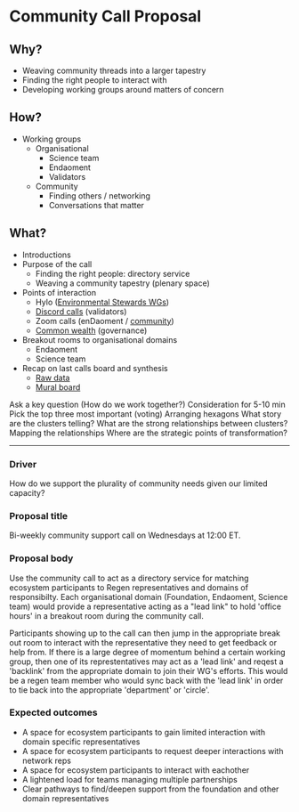 # Community Call Proposal

## Why?
- Weaving community threads into a larger tapestry
- Finding the right people to interact with
- Developing working groups around matters of concern

## How? 
- Working groups
	- Organisational
		- Science team
		- Endaoment
		- Validators
	- Community
		- Finding others / networking
		- Conversations that matter

## What?
- Introductions
- Purpose of the call
	- Finding the right people: directory service
	- Weaving a community tapestry (plenary space)
- Points of interaction
	- Hylo ([Environmental Stewards WGs](https://www.hylo.com/groups/enviro-stewardship-framework))
	- [Discord calls](https://discord.gg/SJNayapCD9) (validators)
	- Zoom calls (enDaoment / [community]([https://zoom.us/j/95994221562](https://zoom.us/j/95994221562)))
	- [Common wealth](https://commonwealth.im/regen) (governance)
- Breakout rooms to organisational domains
	- Endaoment
	- Science team
- Recap on last calls board and synthesis
	- [Raw data](https://github.com/Joshfairhead/Obsidian/blob/main/Immanent/Regen%20Foundation/Archive/Community%20Call%20Retrospective.md)
	- [Mural board](https://app.mural.co/t/regenfoundation4191/m/regenfoundation4191/1644406344123/acaaacaaef81d50a545be49cee0be5615464ff4a?sender=u70ef79b0a9c38c2d8ebd9946)




Ask a key question (How do we work together?)
Consideration for 5-10 min
Pick the top three most important (voting)
Arranging hexagons
What story are the clusters telling? What are the strong relationships between clusters? 
Mapping the relationships
Where are the strategic points of transformation?




---
### Driver
How do we support the plurality of community needs given our limited capacity? 

### Proposal title
Bi-weekly community support call on Wednesdays at 12:00 ET.

### Proposal body
Use the community call to act as a directory service for matching ecosystem participants to Regen representatives and domains of responsibilty. Each organisational domain (Foundation, Endaoment, Science team) would provide a representative acting as a "lead link" to hold 'office hours' in a breakout room during the community call. 

Participants showing up to the call can then jump in the appropriate break out room to interact with the representative they need to get feedback or help from. If there is a large degree of momentum behind a certain working group, then one of its represtentatives may act as a 'lead link' and reqest a 'backlink' from the appropriate domain to join their WG's efforts. This would be a regen team member who would sync back with the 'lead link' in order to tie back into the appropriate 'department' or 'circle'.


### Expected outcomes
- A space for ecosystem participants to gain limited interaction with domain specific representatives
- A space for ecosystem participants to request deeper interactions with network reps
- A space for ecosystem participants to interact with eachother
- A lightened load for teams managing multiple partnerships 
- Clear pathways to find/deepen support from the foundation and other domain representatives




